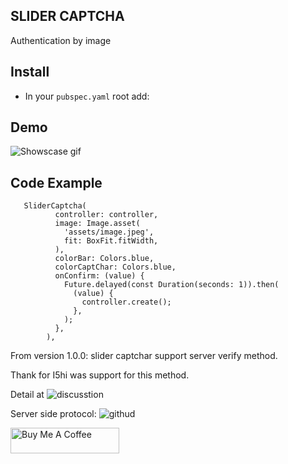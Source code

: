 ## SLIDER CAPTCHA
Authentication by image


## Install 
* In your `pubspec.yaml` root add:

## Demo
![Showscase gif](https://github.com/BrianTV98/slider_captcha/blob/main/demo/slider_captcha.gif)
## Code Example

```
   SliderCaptcha(
          controller: controller,
          image: Image.asset(
            'assets/image.jpeg',
            fit: BoxFit.fitWidth,
          ),
          colorBar: Colors.blue,
          colorCaptChar: Colors.blue,
          onConfirm: (value) {
            Future.delayed(const Duration(seconds: 1)).then(
              (value) {
                controller.create();
              },
            );
          },
        ),
```

From version 1.0.0: slider captchar support server verify method.

Thank for I5hi was support for this method.

Detail at ![discusstion](https://github.com/BrianTV98/slider_captcha/discussions/28)

Server side protocol: ![githud](https://github.com/i5hi/slider_captcha_server)

<a href="https://www.buymeacoffee.com/brianTV98" target="_blank"><img src="https://cdn.buymeacoffee.com/buttons/default-orange.png" alt="Buy Me A Coffee" height="41" width="174"></a>
